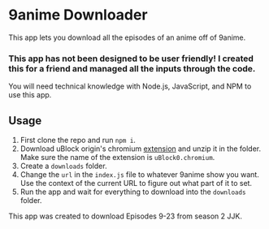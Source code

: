# 9anime Downloader
This app lets you download all the episodes of an anime off of 9anime. <br>
<h3 color="red">This app has not been designed to be user friendly! I created this for a friend and managed all the inputs through the code.</h3>

You will need technical knowledge with Node.js, JavaScript, and NPM to use this app.

## Usage
1. First clone the repo and run `npm i`.
2. Download uBlock origin's chromium [extension](https://github.com/gorhill/uBlock/releases/latest/) and unzip it in the folder. Make sure the name of the extension is `uBlock0.chromium`.
3. Create a `downloads` folder.
4. Change the `url` in the `index.js` file to whatever 9anime show you want. Use the context of the current URL to figure out what part of it to set.
5. Run the app and wait for everything to download into the `downloads` folder.

<p color="blue">This app was created to download Episodes 9-23 from season 2 JJK.</p>
